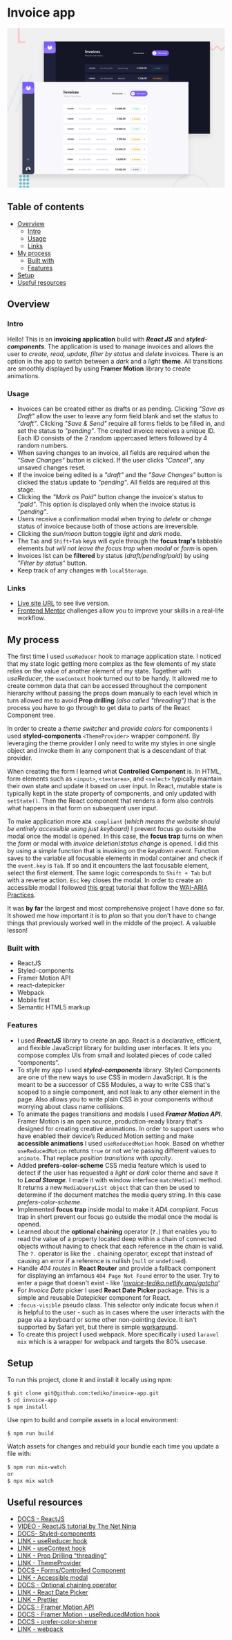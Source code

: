 # Invoice app

![Design preview for the Invoice app coding challenge](./src/assets/preview.jpg)

## Table of contents

-   [Overview](#overview)
    -   [Intro](#intro)
    -   [Usage](#usage)
    -   [Links](#links)
-   [My process](#my-process)
    -   [Built with](#built-with)
    -   [Features](#features)
-   [Setup](#setup)
-   [Useful resources](#useful-resources)

## Overview

### Intro

Hello! This is an **invoicing application** build with **_React JS_** and **_styled-components_**. The application is used to manage invoices and allows the user to _create, read, update, filter by status_ and _delete_ invoices. There is an option in the app to switch between a _dark_ and a _light_ **theme**. All transitions are smoothly displayed by using **Framer Motion** library to create animations.

### Usage

-   Invoices can be created either as drafts or as pending. Clicking _"Save as Draft"_ allow the user to leave any form field blank and set the status to _"draft"_. Clicking _"Save & Send"_ require all forms fields to be filled in, and set the status to _"pending"_. The created invoice receives a unique ID. Each ID consists of the 2 random uppercased letters followed by 4 random numbers.
-   When saving changes to an invoice, all fields are required when the _"Save Changes"_ button is clicked. If the user clicks _"Cancel"_, any unsaved changes reset.
-   If the invoice being edited is a _"draft"_ and the _"Save Changes"_ button is clicked the status update to _"pending"_. All fields are required at this stage.
-   Clicking the _"Mark as Paid"_ button change the invoice's status to _"paid"_. This option is displayed only when the invoice status is _"pending"_.
-   Users receive a confirmation modal when trying to _delete_ or _change_ status of invoice because both of those actions are irreversible.
-   Clicking the _sun/moon_ button toggle _light_ and _dark_ mode.
-   The `Tab` and `Shift+Tab` keys will cycle through the **focus trap's** tabbable elements _but will not leave the focus trap_ when _modal_ or _form_ is open.
-   Invoices list can be **filtered** by status (_draft/pending/paid_) by using _"Filter by status"_ button.
-   Keep track of any changes with `localStorage`.

### Links

-   [Live site URL](https://invoice-tediko.netlify.app/) to see live version.
-   [Frontend Mentor](https://www.frontendmentor.io) challenges allow you to improve your skills in a real-life workflow.

## My process

The first time I used `useReducer` hook to manage application state. I noticed that my state logic getting more complex as the few elements of my state relies on the value of another element of my state. Together with _useReducer_, the `useContext` hook turned out to be handy. It allowed me to create common data that can be accessed throughout the component hierarchy without passing the props down manually to each level which in turn allowed me to avoid **Prop drilling** _(also called "threading")_ that is the process you have to go through to get data to parts of the React Component tree.

In order to create a _theme switcher_ and _provide colors_ for components I used **styled-components** `<ThemeProvider>` wrapper component. By leveraging the theme provider I only need to write my styles in one single object and invoke them in any component that is a descendant of that provider.

When creating the form I learned what **Controlled Component** is. In HTML, form elements such as `<input>`, `<textarea>`, and `<select>` typically maintain their own state and update it based on user input. In React, mutable state is typically kept in the state property of components, and only updated with `setState()`. Then the React component that renders a form also controls what happens in that form on subsequent user input.

To make application more `ADA compliant` (_which means the website should be entirely accessible using just keyboard)_ I prevent focus go outside the modal once the modal is opened. In this case, the **focus trap** turns on when the _form_ or modal with _invoice deletion_/_status change_ is opened. I did this by using a simple function that is invoking on the _keydown event_. Function saves to the variable all focusable elements in modal container and check if the `event.key` is `Tab`. If so and it encounters the last focusable element, select the first element. The same logic corresponds to `Shift + Tab` but with a reverse action. `Esc` key closes the modal. In order to create an accessible modal I followed [this great](https://nainacodes.com/blog/create-an-accessible-and-reusable-react-modal) tutorial that follow the [WAI-ARIA Practices](https://www.w3.org/TR/wai-aria-practices/#dialog_modal).

It was **by far** the largest and most comprehensive project I have done so far. It showed me how important it is to _plan_ so that you don't have to change things that previously worked well in the middle of the project. A valuable lesson!

### Built with

-   ReactJS
-   Styled-components
-   Framer Motion API
-   react-datepicker
-   Webpack
-   Mobile first
-   Semantic HTML5 markup

### Features

-   I used **_ReactJS_** library to create an app. React is a declarative, efficient, and flexible JavaScript library for building user interfaces. It lets you compose complex UIs from small and isolated pieces of code called “components”.
-   To style my app I used **_styled-components_** library. Styled Components are one of the new ways to use CSS in modern JavaScript. It is the meant to be a successor of CSS Modules, a way to write CSS that's scoped to a single component, and not leak to any other element in the page. Also allows you to write plain CSS in your components without worrying about class name collisions.
-   To animate the pages transitions and modals I used **_Framer Motion API_**. Framer Motion is an open source, production-ready library that's designed for creating creative animations. In order to support users who have enabled their device’s Reduced Motion setting and make **accessible animations** I used `useReducedMotion` hook. Based on whether `useReducedMotion` returns `true` or not we're passing different values to `animate`. That replace _position transitions_ with _opacity_.
-   Added **prefers-color-scheme** CSS media feature which is used to detect if the user has requested a _light_ or _dark_ color theme and save it to **_Local Storage_**. I made it with window interface `matchMedia()` method. It returns a new `MediaQueryList object` that can then be used to determine if the document matches the media query string. In this case _prefers-color-scheme_.
-   Implemented **focus trap** inside modal to make it _ADA compliant_. Focus trap in short prevent our focus go outside the modal once the modal is opened.
-   Learned about the **optional chaining** operator (**`?.`**) that enables you to read the value of a property located deep within a chain of connected objects without having to check that each reference in the chain is valid. The `?.` operator is like the `.` chaining operator, except that instead of causing an error if a reference is nullish (`null` or `undefined`).
-   Handle _404 routes_ in **React Router** and provide a fallback component for displaying an imfamous `404 Page Not Found` error to the user. Try to enter a page that doesn't exist - like '_[invoice-tediko.netlify.app/gotcha](https://invoice-tediko.netlify.app/gotcha)_'
-   For _Invoice Date_ picker I used **React Date Picker** package. This is a simple and reusable Datepicker component for React.
-   `:focus-visible` pseudo class. This selector only indicate focus when it is helpful to the user - such as in cases where the user interacts with the page via a keyboard or some other non-pointing device. It isn't supported by Safari yet, but there is simple [workaround](https://stackoverflow.com/questions/31402576/enable-focus-only-on-keyboard-use-or-tab-press).
-   To create this project I used webpack. More specifically i used `laravel mix` which is a wrapper for webpack and targets the 80% usecase.

## Setup

To run this project, clone it and install it locally using npm:

```
$ git clone git@github.com:tediko/invoice-app.git
$ cd invoice-app
$ npm install
```

Use npm to build and compile assets in a local environment:

```
$ npm run build
```

Watch assets for changes and rebuild your bundle each time you update a file with:

```
$ npm run mix-watch
or
$ npx mix watch
```

## Useful resources

-   [DOCS - ReactJS](https://reactjs.org/)
-   [VIDEO - ReactJS tutorial by The Net Ninja](https://www.youtube.com/watch?v=j942wKiXFu8&list=PL4cUxeGkcC9gZD-Tvwfod2gaISzfRiP9d)
-   [DOCS- Styled-components](https://styled-components.com/)
-   [LINK - useReducer hook](https://blog.logrocket.com/guide-to-react-usereducer-hook/)
-   [LINK - useContext hook](https://medium.com/technofunnel/usecontext-in-react-hooks-aa9a60b8a461)
-   [LINK - Prop Drilling "threading"](https://kentcdodds.com/blog/prop-drilling)
-   [LINK - ThemeProvider](https://css-tricks.com/a-dark-mode-toggle-with-react-and-themeprovider/)
-   [DOCS - Forms/Controlled Component](https://reactjs.org/docs/forms.html)
-   [LINK - Accessible modal](https://nainacodes.com/blog/create-an-accessible-and-reusable-react-modal)
-   [DOCS - Optional chaining operator](https://developer.mozilla.org/en-US/docs/Web/JavaScript/Reference/Operators/Optional_chaining)
-   [LINK - React Date Picker](https://www.npmjs.com/package/react-datepicker)
-   [LINK - Prettier](https://prettier.io/)
-   [DOCS - Framer Motion API](https://www.framer.com/api/motion/)
-   [DOCS - Framer Motion - useReducedMotion hook](https://www.framer.com/docs/guide-accessibility/)
-   [DOCS - prefer-color-sheme](https://developer.mozilla.org/en-US/docs/Web/CSS/@media/prefers-color-scheme)
-   [LINK - webpack](https://laravel-mix.com/docs/6.0/what-is-mix)

